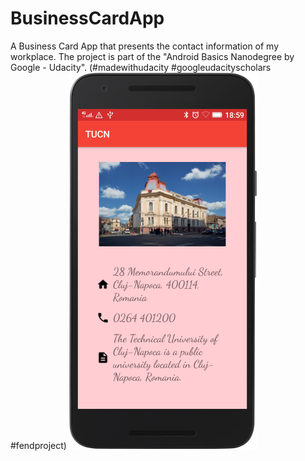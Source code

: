 # BusinessCardApp
A Business Card App that presents the contact information of my workplace. The project is part of the "Android Basics Nanodegree by Google - Udacity".
(#madewithudacity #googleudacityscholars #fendproject)
![Alt text](device-2018-02-24.png?raw=true "Business Card App")
